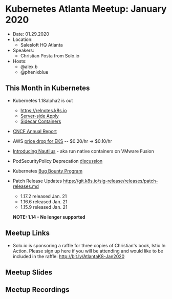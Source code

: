 # Kubernetes Atlanta Meetup: January 2020

- Date: 01.29.2020
- Location:
    - Salesloft HQ Atlanta
- Speakers:
    - Christian Posta from Solo.io
- Hosts: 
    - @alex.b
    - @phenixblue

## This Month in Kubernetes

- Kubernetes 1.18alpha2 is out
    - https://relnotes.k8s.io
    - [Server-side Apply](https://github.com/kubernetes/enhancements/issues/555)
    - [Sidecar Containers](https://github.com/kubernetes/enhancements/issues/753)
- [CNCF Annual Report](https://www.cncf.io/cncf-annual-report-2019/)
- AWS [price drop for EKS](https://aws.amazon.com/blogs/aws/eks-price-reduction/) -- $0.20/hr -> $0.10/hr
- [Introducing Nautilus](https://blogs.vmware.com/teamfusion/2020/01/fusion-tp20h1-introducing-nautilus.html) - aka run native containers on VMware Fusion
- PodSecurityPolicy Deprecation [discussion](https://github.com/kubernetes/enhancements/issues/5)
- Kubernetes [Bug Bounty Program](https://kubernetes.io/blog/2020/01/14/kubernetes-bug-bounty-announcement/)
- Patch Release Updates https://git.k8s.io/sig-release/releases/patch-releases.md
    - 1.17.2 released Jan. 21
    - 1.16.6 released Jan. 21
    - 1.15.9 released Jan. 21

    **NOTE: 1.14 - No longer supported**

## Meetup Links

- Solo.io is sponsoring a raffle for three copies of Christian's book, Istio In Action. Please sign up here if you will be attending and would like to be included in the raffle: http://bit.ly/AtlantaK8-Jan2020

## Meetup Slides

## Meetup Recordings